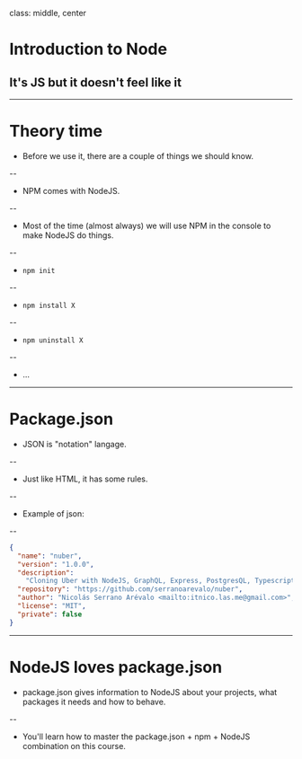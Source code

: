class: middle, center

# Introduction to Node

## It's JS but it doesn't feel like it

---

# Theory time

* Before we use it, there are a couple of things we should know.

--

* NPM comes with NodeJS.

--

* Most of the time (almost always) we will use NPM in the console to make NodeJS do things.

--

* `npm init`

--

* `npm install X`

--

* `npm uninstall X`

--

* ...

---

# Package.json

* JSON is "notation" langage.

--

* Just like HTML, it has some rules.

--

* Example of json:

--

```json
{
  "name": "nuber",
  "version": "1.0.0",
  "description":
    "Cloning Uber with NodeJS, GraphQL, Express, PostgresQL, Typescript, Webpack, React, Apollo and PWA.",
  "repository": "https://github.com/serranoarevalo/nuber",
  "author": "Nicolás Serrano Arévalo <mailto:itnico.las.me@gmail.com>",
  "license": "MIT",
  "private": false
}
```

---

# NodeJS loves package.json

* package.json gives information to NodeJS about your projects, what packages it needs and how to behave.

--

* You'll learn how to master the package.json + npm + NodeJS combination on this course.
